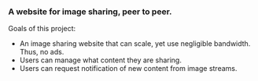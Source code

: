 ### A website for image sharing, peer to peer.

Goals of this project:

- An image sharing website that can scale, yet use negligible bandwidth. Thus, no ads.
- Users can manage what content they are sharing.
- Users can request notification of new content from image streams.